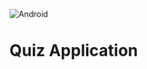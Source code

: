 ![Android](https://img.shields.io/badge/Android-3DDC84?style=for-the-badge&logo=android&logoColor=white)
# Quiz Application